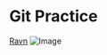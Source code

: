 # Git Practice
[Ravn](https://ravn.co)
![Image](https://en.wikipedia.org/wiki/Raven#/media/File:3782_Common_Raven_in_flight.jpg)

